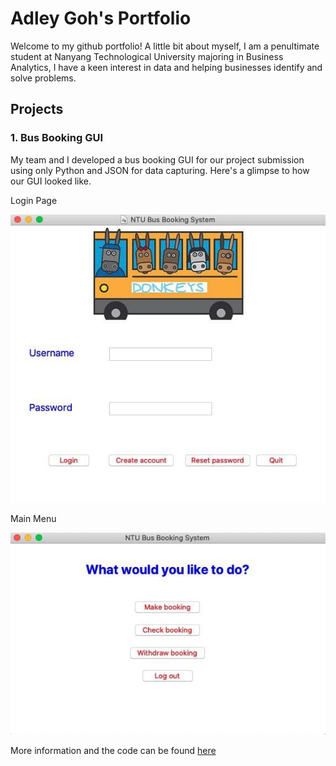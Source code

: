 # Adley Goh's Portfolio

Welcome to my github portfolio! A little bit about myself, I am a penultimate student at Nanyang Technological University majoring in Business Analytics, I have a keen interest in data and helping businesses identify and solve problems. 

## Projects

### 1. Bus Booking GUI 
My team and I developed a bus booking GUI for our project submission using only Python and JSON for data capturing. Here's a glimpse to how our GUI looked like.

Login Page

![main](/images/main.jpg)

Main Menu

![menu](/images/main_menu.jpg)

More information and the code can be found [here](https://github.com/yeldaaa/Bus-Booking-GUI)

